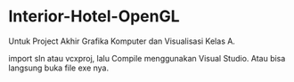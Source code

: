 # Interior-Hotel-OpenGL
Untuk Project Akhir Grafika Komputer dan Visualisasi Kelas A.

import sln atau vcxproj, lalu Compile menggunakan Visual Studio. Atau bisa langsung buka file exe nya.
